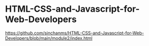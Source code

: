# HTML-CSS-and-Javascript-for-Web-Developers

https://github.com/sinchanms/HTML-CSS-and-Javascript-for-Web-Developers/blob/main/module2/index.html
